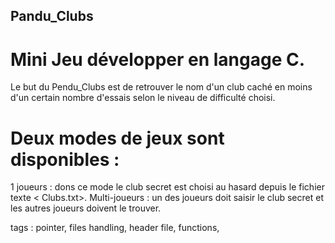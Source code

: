 ## Pandu_Clubs
# Mini Jeu développer en langage C.
Le but du Pendu_Clubs est de retrouver le nom d'un club caché en moins d'un certain nombre d'essais selon le niveau de difficulté choisi.

# Deux modes de jeux sont disponibles : 
1 joueurs : dons ce mode le club secret est choisi au hasard depuis le fichier texte < Clubs.txt>.
Multi-joueurs : un des joueurs doit saisir le club secret et les autres joueurs doivent le trouver.






tags : pointer, files handling, header file, functions, 

